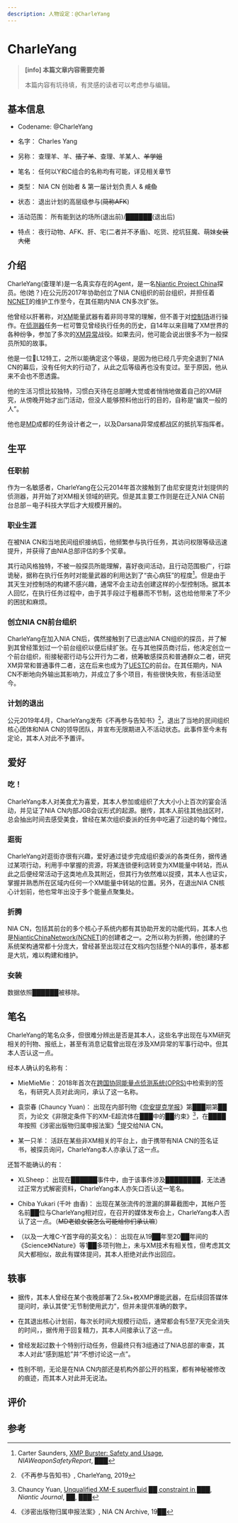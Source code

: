 ```yaml
---
description: 人物设定：@CharleYang
---
```


# CharleYang

> **[info] 本篇文章内容需要完善**
>
> 本篇内容有坑待填，有灵感的读者可以考虑参与编辑。

## 基本信息

- Codename: @CharleYang

- 名字： Charles Yang

- 另称： 查理羊、羊、~~插了羊~~、查理、羊某人、~~羊学姐~~

- 笔名： 任何以Y和C组合的名称均有可能，详见相关章节

- 类型： NIA CN 创始者 & 第一届计划负责人 & ~~咸鱼~~

- 状态： 退出计划的高层级参与(~~简称AFK~~)

- 活动范围： 所有能到达的场所(退出前)/██████(退出后)

- 特点： 夜行动物、AFK、肝、宅(二者并不矛盾)、吃货、挖坑狂魔、萌妹~~女装大佬~~

## 介绍

CharleYang(查理羊)是一名真实存在的Agent，是一名[Niantic Project China](/setting/entity/NIACN.md)探员。他(她？)在公元历2017年协助创立了NIA CN组织的前台组织，并担任着[NCNET](/setting/entity/NCNET.md)的维护工作至今，在其任期内NIA CN多次扩张。

他曾经以肝著称，对[XM](/setting/entity/XM.md)能量武器有着非同寻常的理解，但不善于对[控制场](/setting/entity/ControlField.md)进行操作。在[侦测器](/setting/entity/Scanner.md)任务一栏可瞥见曾经执行任务的历史，自14年以来目睹了XM世界的各种纷争，参加了多次的[XM异常](/setting/entity/XMAnomaly.md)战役。如果去问，他可能会说出很多不为一般探员所知的故事。

他是一位🎀L12特工，之所以能确定这个等级，是因为他已经几乎完全退到了NIA CN的幕后，没有任何大的行动了，从此之后等级再也没有变过。至于原因，他从来不会也不愿透露。

他的生活习惯比较独特，习惯白天待在总部睡大觉或者悄悄地做着自己的XM研究，从傍晚开始才出门活动，但没人能够预料他出行的目的，自称是“幽灵一般的人”。

他也是[MD](/setting/entity/MissionDay.md)成都的任务设计者之一，以及Darsana异常成都战区的抵抗军指挥者。

## 生平

### 任职前

作为一名敏感者，CharleYang在公元2014年首次接触到了由尼安提克计划提供的侦测器，并开始了对XM相关领域的研究。但是其主要工作则是在迁入NIA CN前台总部－电子科技大学后才大规模开展的。

### 职业生涯

在被NIA CN和当地民间组织接纳后，他频繁参与执行任务，其访问权限等级迅速提升，并获得了由NIA总部评估的多个奖章。

其行动风格独特，不被一般探员所能理解，喜好夜间活动，且行动范围极广，行踪诡秘，据称在执行任务时对能量武器的利用达到了“丧心病狂”的程度[^3]。但是由于其天生对控制场的构建不感兴趣，通常不会主动去创建这样的小型控制场。据其本人回忆，在执行任务过程中，由于其手段过于粗暴而不节制，这也给他带来了不少的困扰和麻烦。

### 创立NIA CN前台组织

CharleYang在加入NIA CN后，偶然接触到了已退出NIA CN组织的探员，并了解到其曾经策划过一个前台组织以便后续扩张。在与其他探员商讨后，他决定创立一个前台组织，衔接秘密行动与公开行为二者，统筹敏感探员和普通群众二者，研究XM异常和普通事件二者，这在后来也成为了[UESTC](/setting/entity/UESTC-Org.md)的前台。在其任期内，NIA CN不断地向外输出其影响力，并成立了多个项目，有些很快失败，有些活动至今。

### 计划的退出

公元2019年4月，CharleYang发布《不再参与告知书》[^4]，退出了当地的民间组织核心团体和NIA CN的领导团队，并宣布无限期进入不活动状态。此事件至今未有定论，其本人对此不予置评。

## 爱好

### 吃！

CharleYang本人对美食尤为喜爱，其本人参加或组织了大大小小上百次的宴会活动，并见证了NIA CN内部JGB会议形式的起源。据传，其本人前往其他战区时，总会抽出时间去感受美食，曾经在某次组织委派的任务中吃遍了沿途的每个摊位。

### 逛街

CharleYang对逛街亦很有兴趣，爱好通过徒步完成组织委派的各类任务，据传通过某项行动，利用手中掌握的资源，将某连锁便利店转变为XM能量中转站，而从此之后便经常活动于这类地点及其附近，但其行为依然难以捉摸，其本人也证实，掌握并熟悉所在区域内任何一个XM能量中转站的位置。另外，在退出NIA CN核心计划前，他也常年出没于多个能量点聚集处。

### 折腾

NIA CN，包括其前台的多个核心子系统内都有其协助开发的功能代码，其本人也是[NianticChinaNetwork(NCNET)](/setting/entity/NCNET.md)的创建者之一。之所以称为折腾，他创建的子系统架构通常都十分庞大，曾经甚至出现过在文档内包括整个NIA的事件，基本都是大坑，难以构建和维护。

### ~~女装~~

数据依照██████被移除。

## 笔名

CharleYang的笔名众多，但很难分辨出是否是其本人，这些名字出现在与XM研究相关的刊物、报纸上，甚至有消息记载曾出现在涉及XM异常的军事行动中。但其本人否认这一点。

经本人确认的名称有：

- MieMieMie： 2018年首次在[跨国协同能量点侦测系统(OPRS)](/setting/entity/OPRS.md)中检索到的签名，有研究人员对此询问，承认了这一名称。

- 袁崇春 (Chauncy Yuan)： 出现在内部刊物《[奈安提克学报](/setting/entity/NIAJournal.md)》第███期第██页，为论文《非限定条件下的XM-E超流体在███中的██约束》[^1]，在████年按照《涉密出版物归属申报法案》[^2]提交给NIA CN。

- 某一只羊： 活跃在某些非XM相关的平台上，由于携带有NIA CN的签名证书，被探员询问，CharleYang本人亦承认了这一点。

还暂不能确认的有：

- XLSheep： 出现在██████事件中，由于该事件涉及████████，无法通过正常方式解密资料，CharleYang本人亦矢口否认这一笔名。

- Chiba Yukari (千叶 由香)： 出现在某张流传的泄漏的屏幕截图中，其帐户签名前██位与CharleYang相对应，在召开的媒体发布会上，CharleYang本人否认了这一点。（~~MD老娘女装怎么可能给你们承认嘛~~）

- （以及一大堆C-Y首字母的英文名）： 出现在从19██年至20██年间的《Science》《Nature》等1██多项刊物上，未与XM技术有相关性，但考虑其文风大都相似，故此有媒体提问，其本人拒绝对此作出回应。

## 轶事

- 据传，其本人曾经在某个夜晚部署了2.5k+枚XMP爆能武器，在后续回答媒体提问时，承认其使“无节制使用武力”，但并未提供准确的数字。

- 在其退出核心计划前，每次长时间大规模行动后，通常都会有5至7天完全消失的时间，，据传用于回复精力，其本人间接承认了这一点。

- 曾经发起过数十个特别行动任务，但最终只有3组通过了NIA总部的审查，其本人对此“感到尴尬”并“不想讨论这一点”。

- 性别不明，无论是在NIA CN内部还是机构外部公开的档案，都有神秘被修改的痕迹，而其本人对此并无说法。

## 评价

## 参考

[^1]: Chauncy Yuan, [Unqualified XM-E superfluid ██ constraint in ███](), *Niantic Journal*, ██, ███  
[^2]: 《涉密出版物归属申报法案》, NIA CN Archive, 19██  
[^3]: Carter Saunders, [XMP Burster: Safety and Usage](), *NIAWeaponSafetyReport*, ███  
[^4]: 《不再参与告知书》, CharleYang, 2019
